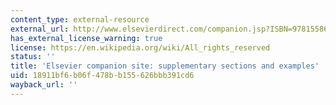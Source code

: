 ```yaml
---
content_type: external-resource
external_url: http://www.elsevierdirect.com/companion.jsp?ISBN=9781558607354
has_external_license_warning: true
license: https://en.wikipedia.org/wiki/All_rights_reserved
status: ''
title: 'Elsevier companion site: supplementary sections and examples'
uid: 18911bf6-b06f-478b-b155-626bbb391cd6
wayback_url: ''
---
```

